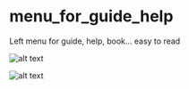 # menu_for_guide_help
Left menu for guide, help, book... easy to read 


![alt text](https://galaxycloud.vn/train/public-lib/menu/images/guide/002.jpg)

![alt text](https://galaxycloud.vn/train/public-lib/menu/images/guide/001.jpg)
